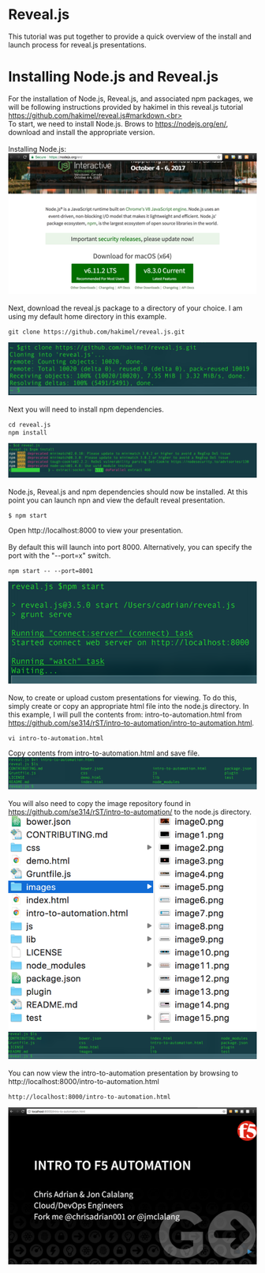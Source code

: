 # Reveal.js
This tutorial was put together to provide a quick overview of the install and launch process for reveal.js presentations.
<br>
# Installing Node.js and Reveal.js
For the installation of Node.js, Reveal.js, and associated npm packages, we will be following instructions provided by hakimel in this reveal.js tutorial https://github.com/hakimel/reveal.js#markdown.<br>
<br>
To start, we need to install Node.js. Brows to https://nodejs.org/en/, download and install the appropriate version.
<br>
<br>
Installing Node.js:
![Image1](images/image1.png)
<br>
<br>
Next, download the reveal.js package to a directory of your choice.  I am using my default home directory in this example.
```
git clone https://github.com/hakimel/reveal.js.git
```
![Image2](images/image2.png)
<br>
<br>
Next you will need to install npm dependencies.<br>
```
cd reveal.js
npm install
```
![Image3](images/image3.png)
<br>
<br>
Node.js, Reveal.js and  npm dependencies should now be installed.  At this point you can launch npn and view the default reveal presentation.
```
$ npm start
```
Open http://localhost:8000 to view your presentation.<br>
<br>
By default this will launch into port 8000.  Alternatively, you can specify the port with the "--port=x" switch.
```
npm start -- --port=8001
```
![Image4](images/image4.png)
<br>
<br>
Now, to create or upload custom presentations for viewing.  To do this, simply create or copy an appropriate html file into the node.js directory.  In this example, I will pull the contents from: intro-to-automation.html from https://github.com/se314/rST/intro-to-automation/intro-to-automation.html.
```
vi intro-to-automation.html
```
Copy contents from intro-to-automation.html and save file.
![Image5](images/image5.png)
<br>
<br>
You will also need to copy the image repository found in https://github.com/se314/rST/intro-to-automation/ to the node.js directory.
![Image6](images/image6.png)
![Image7](images/image7.png)
<br>
<br>
You can now view the intro-to-automation presentation by browsing to http://localhost:8000/intro-to-automation.html
```
http://localhost:8000/intro-to-automation.html
```
![Image1](images/image8.png)
